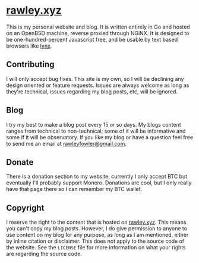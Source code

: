 # [rawley.xyz](https://rawley.xyz)
This is my personal website and blog. It is written entirely in Go and hosted on an OpenBSD machine, reverse proxied through NGiNX. It is designed to be one-hundred-percent Javascript free, and be usable by text based browsers like [lynx](https://lynx.browser.org).

## Contributing
I will only accept bug fixes. This site is my own, so I will be declining any design oriented or feature requests.
Issues are always welcome as long as they're technical, issues regarding my blog posts, etc, will be ignored.

## Blog
I try my best to make a blog post every 15 or so days. My blogs content ranges from technical to non-technical; some of it will be informative and some if it will be observatory.
If you like my blog or have a question feel free to send me an email at rawleyfowler@gmail.com.

## Donate
There is a donation section to my website, currently I only accept BTC but eventually I'll probably support Monero. Donations are cool, but I only really have that page there so I can remember my BTC wallet.

## Copyright
I reserve the right to the content that is hosted on [rawley.xyz](https://rawley.xyz). This means you can't copy my blog posts. However, I do give permission to anyone to use content on my blog for any purpose, as long as I am mentioned, either by inline citation or disclaimer. This does not apply to the source code of the website. See the `LICENSE` file for more information on what your rights are regarding the source code.
